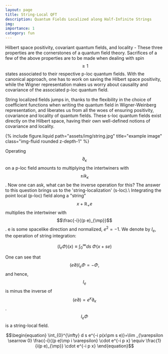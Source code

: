 ```yaml
---
layout: page
title: String-Local QFT
description: Quantum Fields Localized along Half-Infinite Strings
img:
importance: 1
category: fun
---
```


Hilbert space positivity, covariant quantum fields, and locality - These three properties are the cornerstones of a quantum field theory. Sacrifices of a few of the above properties are to be made when dealing with spin$$\geq1$$ states associated to their respective p-loc quantum fields. With the canonical approach, one has to work on saving the Hilbert space positivity, while the Wigner representation makes us worry about causality and covariance of the associated p-loc quantum field.

String localized fields jumps in, thanks to the flexibility in the choice of coefficient functions when writing the quantum field in Wigner-Weinberg representation, and liberates us from all the woes of ensuring positivity, covariance and locality of quantum fields. These s-loc quantum fields exist directly on the Hilbert space, having their own well-defined notions of covariance and locality.


<div class="row">
    <div class="col">
    </div>
    <div class="col-6">
        {% include figure.liquid path="assets/img/string.jpg" title="example image" class="img-fluid rounded z-depth-1" %}
    </div>
    <div class="col">
    </div>
</div>

Operating $$\partial_\kappa$$ on a p-loc field amounts to multiplying the intertwiners with $$\pm ik_\kappa$$. Now one can ask, what can be the inverse operation for this? The answer to this question brings us to the 'string-localization' (s-loc).\\ 
Integrating the point local (p-loc) field along a "string" $$x+\mathbb{R}_{+} e$$ multiplies the intertwiner with $$\frac{-i}{(p e)_{\mp}}$$. e is some spacelike direction and normalized, $e^{2}=-1$. We denote by $I_{e}$, the operation of string integration:

$$
\left(I_{e} \Phi\right)(x) \equiv \int_{0}^{\infty} d s\; \Phi(x+s e)
$$

One can see that $$(e \partial) I_{e} \Phi=-\Phi,$$ and hence, $$I_{e}$$ is minus the inverse of $$(e \partial)=e^{\kappa} \partial_{\kappa}$$.
$$I_{e} \Phi$$ is a string-local field.

$$\begin{equation}
\int_{0}^{\infty} d s e^{-i p(x\pm s e)}=\lim _{\varepsilon \searrow 0} \frac{-i}{(p e)\mp i \varepsilon} \cdot e^{-i p x} \equiv \frac{1}{i(p e)_{\mp}} \cdot e^{-i p x}
\end{equation}$$

